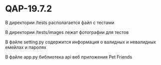 # QAP-19.7.2

В директории /tests располагается файл с тестами

В директории /tests/images лежат фотографии для тестов

В файле setting.py содержится информация о валидных и невалидных емейлах и паролях

В файле app.py библиотека api веб приложения Pet Friends

